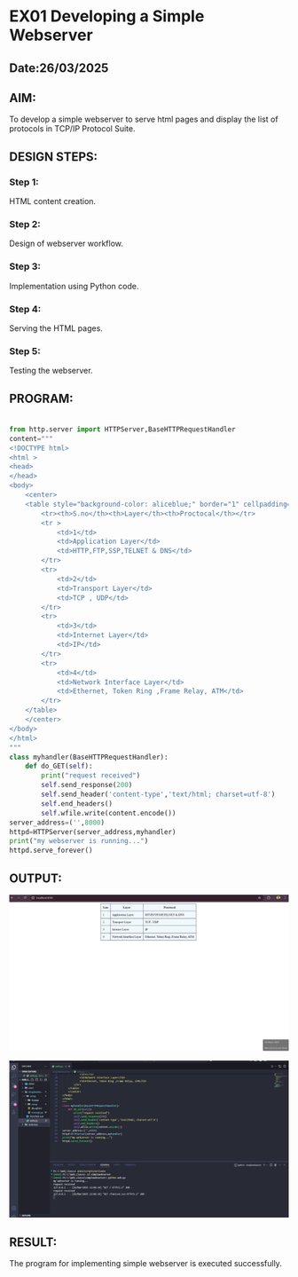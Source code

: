 # EX01 Developing a Simple Webserver
## Date:26/03/2025

## AIM:
To develop a simple webserver to serve html pages and display the list of protocols in TCP/IP Protocol Suite.


## DESIGN STEPS:
### Step 1: 
HTML content creation.

### Step 2:
Design of webserver workflow.

### Step 3:
Implementation using Python code.

### Step 4:
Serving the HTML pages.

### Step 5:
Testing the webserver.

## PROGRAM:
```py

from http.server import HTTPServer,BaseHTTPRequestHandler
content=""" 
<!DOCTYPE html>
<html >
<head>
</head>
<body>
    <center>
    <table style="background-color: aliceblue;" border="1" cellpadding="10" cellspacing="0">
        <tr><th>S.no</th><th>Layer</th><th>Proctocal</th></tr>
        <tr >
            <td>1</td>
            <td>Application Layer</td>
            <td>HTTP,FTP,SSP,TELNET & DNS</td>
        </tr>
        <tr>
            <td>2</td>
            <td>Transport Layer</td>
            <td>TCP , UDP</td>
        </tr>
        <tr>
            <td>3</td>
            <td>Internet Layer</td>
            <td>IP</td>
        </tr>
        <tr>
            <td>4</td>
            <td>Network Interface Layer</td>
            <td>Ethernet, Token Ring ,Frame Relay, ATM</td>
        </tr>
    </table>
    </center>
</body>
</html>
"""
class myhandler(BaseHTTPRequestHandler):
    def do_GET(self):
        print("request received")
        self.send_response(200)
        self.send_header('content-type','text/html; charset=utf-8')
        self.end_headers()
        self.wfile.write(content.encode())
server_address=('',8000)
httpd=HTTPServer(server_address,myhandler)
print("my webserver is running...")
httpd.serve_forever()

```

## OUTPUT:
![alt text](<Screenshot 2025-03-26 222330.png>)

![alt text](<Screenshot 2025-03-26 220746.png>)

## RESULT:
The program for implementing simple webserver is executed successfully.
